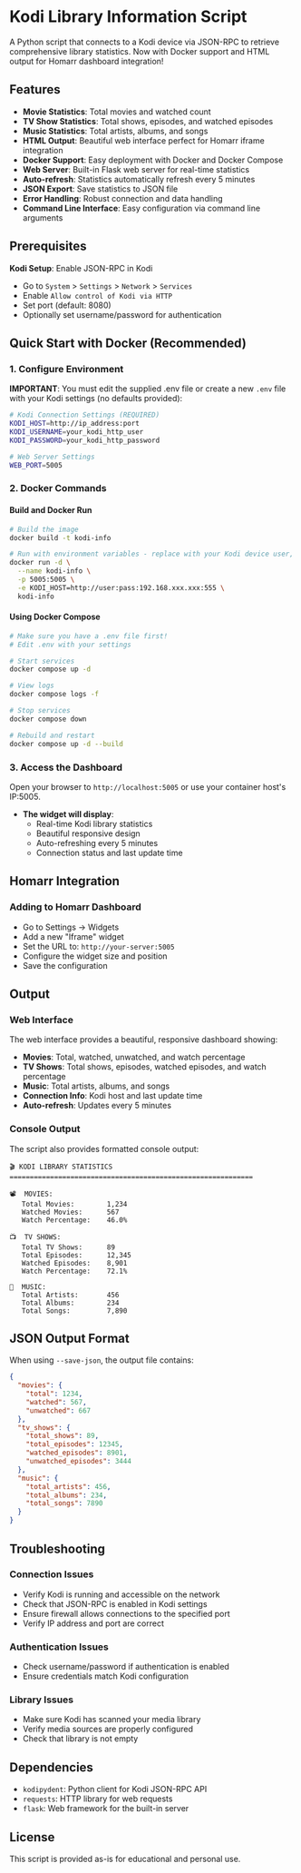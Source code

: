 # Kodi Library Information Script

A Python script that connects to a Kodi device via JSON-RPC to retrieve comprehensive library statistics. Now with Docker support and HTML output for Homarr dashboard integration!

## Features

- **Movie Statistics**: Total movies and watched count
- **TV Show Statistics**: Total shows, episodes, and watched episodes
- **Music Statistics**: Total artists, albums, and songs
- **HTML Output**: Beautiful web interface perfect for Homarr iframe integration
- **Docker Support**: Easy deployment with Docker and Docker Compose
- **Web Server**: Built-in Flask web server for real-time statistics
- **Auto-refresh**: Statistics automatically refresh every 5 minutes
- **JSON Export**: Save statistics to JSON file
- **Error Handling**: Robust connection and data handling
- **Command Line Interface**: Easy configuration via command line arguments

## Prerequisites

 **Kodi Setup**: Enable JSON-RPC in Kodi
   - Go to `System` > `Settings` > `Network` > `Services`
   - Enable `Allow control of Kodi via HTTP`
   - Set port (default: 8080)
   - Optionally set username/password for authentication


## Quick Start with Docker (Recommended)

### 1. Configure Environment
**IMPORTANT**: You must edit the supplied .env file or create a new `.env` file with your Kodi settings (no defaults provided):

```bash
# Kodi Connection Settings (REQUIRED)
KODI_HOST=http://ip_address:port
KODI_USERNAME=your_kodi_http_user
KODI_PASSWORD=your_kodi_http_password

# Web Server Settings
WEB_PORT=5005

```

### 2. Docker Commands

#### Build and Docker Run
```bash
# Build the image
docker build -t kodi-info

# Run with environment variables - replace with your Kodi device user, password, IP and port.
docker run -d \
  --name kodi-info \
  -p 5005:5005 \
  -e KODI_HOST=http://user:pass:192.168.xxx.xxx:555 \
  kodi-info
```

#### Using Docker Compose
```bash
# Make sure you have a .env file first!
# Edit .env with your settings

# Start services
docker compose up -d

# View logs
docker compose logs -f

# Stop services
docker compose down

# Rebuild and restart
docker compose up -d --build
```

### 3. Access the Dashboard
Open your browser to `http://localhost:5005` or use your container host's IP:5005. 
- **The widget will display**:
   - Real-time Kodi library statistics
   - Beautiful responsive design
   - Auto-refreshing every 5 minutes
   - Connection status and last update time


## Homarr Integration

### Adding to Homarr Dashboard

   - Go to Settings → Widgets
   - Add a new "Iframe" widget
   - Set the URL to: `http://your-server:5005`
   - Configure the widget size and position
   - Save the configuration

## Output

### Web Interface
The web interface provides a beautiful, responsive dashboard showing:

- **Movies**: Total, watched, unwatched, and watch percentage
- **TV Shows**: Total shows, episodes, watched episodes, and watch percentage  
- **Music**: Total artists, albums, and songs
- **Connection Info**: Kodi host and last update time
- **Auto-refresh**: Updates every 5 minutes

### Console Output
The script also provides formatted console output:

```
🎬 KODI LIBRARY STATISTICS
============================================================

📽️  MOVIES:
   Total Movies:        1,234
   Watched Movies:      567
   Watch Percentage:    46.0%

📺  TV SHOWS:
   Total TV Shows:      89
   Total Episodes:      12,345
   Watched Episodes:    8,901
   Watch Percentage:    72.1%

🎵  MUSIC:
   Total Artists:       456
   Total Albums:        234
   Total Songs:         7,890
```

## JSON Output Format

When using `--save-json`, the output file contains:

```json
{
  "movies": {
    "total": 1234,
    "watched": 567,
    "unwatched": 667
  },
  "tv_shows": {
    "total_shows": 89,
    "total_episodes": 12345,
    "watched_episodes": 8901,
    "unwatched_episodes": 3444
  },
  "music": {
    "total_artists": 456,
    "total_albums": 234,
    "total_songs": 7890
  }
}
```

## Troubleshooting

### Connection Issues
- Verify Kodi is running and accessible on the network
- Check that JSON-RPC is enabled in Kodi settings
- Ensure firewall allows connections to the specified port
- Verify IP address and port are correct

### Authentication Issues
- Check username/password if authentication is enabled
- Ensure credentials match Kodi configuration

### Library Issues
- Make sure Kodi has scanned your media library
- Verify media sources are properly configured
- Check that library is not empty

## Dependencies

- `kodipydent`: Python client for Kodi JSON-RPC API
- `requests`: HTTP library for web requests
- `flask`: Web framework for the built-in server

## License

This script is provided as-is for educational and personal use.





